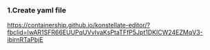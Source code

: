 ### 1.Create yaml file
https://containership.github.io/konstellate-editor/?fbclid=IwAR1SFR66EUUPqUVvIvaKsPtaTFfP5Jpt1DKICW24EZMqV3-ibirnRTaPbjE
